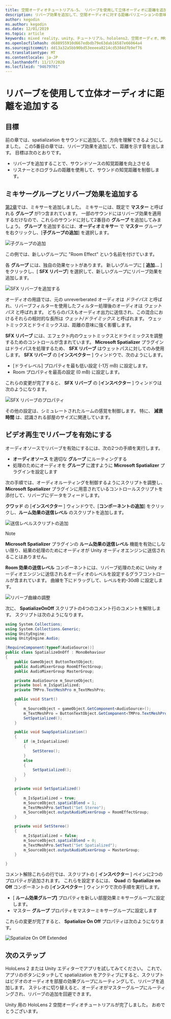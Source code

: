 ```yaml
---
title: 空間オーディオチュートリアル-5。 リバーブを使用して立体オーディオに距離を追加する
description: リバーブ効果を追加して、空間オーディオに対する距離バリエーションの意味を高めます。
author: kegodin
ms.author: kegodin
ms.date: 12/01/2019
ms.topic: article
keywords: mixed reality、unity、チュートリアル、hololens2、空間オーディオ、MRTK、mixed reality toolkit、UWP、Windows 10、HRTF、ヘッド関連の転送関数、リバーブ、Microsoft Spatializer、オーディオミキサー、SFX リバーブ
ms.openlocfilehash: d688955910d667edbdb79e63dab16587e66064a4
ms.sourcegitcommit: dd13a32a5bb90bd53eeeea8214cd5384d7b9ef76
ms.translationtype: MT
ms.contentlocale: ja-JP
ms.lasthandoff: 11/17/2020
ms.locfileid: "94679701"
---
```

# <a name="using-reverb-to-add-distance-to-spatial-audio"></a>リバーブを使用して立体オーディオに距離を追加する

## <a name="objectives"></a>目標
前の章では、spatialization をサウンドに追加して、方向を理解できるようにしました。 この5番目の章では、リバーブ効果を追加して、距離を示す音を出します。 目標は次のとおりです。
* リバーブを追加することで、サウンドソースの知覚距離を向上させる
* リスナーとホログラムの距離を使用して、サウンドの知覚距離を制御します。

## <a name="add-a-mixer-group-and-a-reverb-effect"></a>ミキサーグループとリバーブ効果を追加する
[第2章](unity-spatial-audio-ch2.md)では、ミキサーを追加しました。 ミキサーには、既定で **マスター** と呼ばれる **グループ** が1つ含まれています。 一部のサウンドにはリバーブ効果を適用するだけなので、これらのサウンドに対して2番目の **グループ** を追加してみましょう。 **グループ** を追加するには、**オーディオミキサー** で **マスター** グループを右クリックし、[**子グループの追加**] を選択します。

![子グループの追加](images/spatial-audio/add-child-group.png)

この例では、新しいグループに "Room Effect" という名前を付けています。

各 **グループ** には、独自の効果セットがあります。 新しいグループに [ **追加...** ] をクリックし、[ **SFX リバーブ**] を選択して、新しいグループにリバーブ効果を追加します。

![SFX リバーブを追加する](images/spatial-audio/add-sfx-reverb.png)

オーディオの用語では、元の unreverberated オーディオは _ドライパス_ と呼ばれ、リバーブフィルターを使用したフィルター処理後のオーディオは _ウェットパス_ と呼ばれます。 どちらのパスもオーディオ出力に送信され、この混合におけるそれらの相対的な長所は _ウェット/ドライミックス_ と呼ばれます。 ウェットミックスとドライミックスは、距離の意味に強く影響します。

**SFX リバーブ** には、エフェクト内のウェットミックスとドライミックスを調整するためのコントロールが含まれています。 **Microsoft Spatializer** プラグインはドライパスを処理するため、 **SFX リバーブ** はウェットパスに対してのみ使用します。 **SFX リバーブ** の [**インスペクター** ] ウィンドウで、次のようにします。
* [ドライレベル] プロパティを最も低い設定 (-1万 mB) に設定します。
* Room プロパティを最高の設定 (0 mB) に設定します。

これらの変更が完了すると、 **SFX リバーブ** の [**インスペクター** ] ウィンドウは次のようになります。

![SFX リバーブのプロパティ](images/spatial-audio/sfx-reverb-properties.png)

その他の設定は、シミュレートされたルームの感覚を制御します。 特に、 **減衰時間** は、認識される部屋のサイズに関連しています。 

## <a name="enable-reverb-on-the-video-playback"></a>ビデオ再生でリバーブを有効にする
オーディオソースでリバーブを有効にするには、次の2つの手順を実行します。
* **オーディオソース** を適切な **グループ** にルーティングする
* 処理のためにオーディオを **グループ** に渡すように **Microsoft Spatializer** プラグインを設定します

次の手順では、オーディオルーティングを制御するようにスクリプトを調整し、 **Microsoft Spatializer** プラグインに用意されているコントロールスクリプトを添付して、リバーブにデータをフィードします。

**クワッド** の [**インスペクター** ] ウィンドウで、[**コンポーネントの追加**] をクリックし、**ルーム効果の送信レベル** のスクリプトを追加します。

![送信レベルスクリプトの追加](images/spatial-audio/add-send-level-script.png)

> [!NOTE]
> **Microsoft Spatializer** プラグインの **ルーム効果の送信レベル** 機能を有効にしない限り、結果の処理のためにオーディオが Unity オーディオエンジンに送信されることはありません。

**Room 効果の送信レベル** コンポーネントには、リバーブ処理のために Unity オーディオエンジンに送信されるオーディオのレベルを設定するグラフコントロールが含まれています。 曲線を下にドラッグして、レベルを約-30dB に設定します。

![リバーブ曲線の調整](images/spatial-audio/adjust-reverb-curve.png)

次に、 **SpatializeOnOff** スクリプトの4つのコメント行のコメントを解除します。 スクリプトは次のようになります。
```c#
using System.Collections;
using System.Collections.Generic;
using UnityEngine;
using UnityEngine.Audio;

[RequireComponent(typeof(AudioSource))]
public class SpatializeOnOff : MonoBehaviour
{
    public GameObject ButtonTextObject;
    public AudioMixerGroup RoomEffectGroup;
    public AudioMixerGroup MasterGroup;

    private AudioSource m_SourceObject;
    private bool m_IsSpatialized;
    private TMPro.TextMeshPro m_TextMeshPro;

    public void Start()
    {
        m_SourceObject = gameObject.GetComponent<AudioSource>();
        m_TextMeshPro = ButtonTextObject.GetComponent<TMPro.TextMeshPro>();
        SetSpatialized();
    }

    public void SwapSpatialization()
    {
        if (m_IsSpatialized)
        {
            SetStereo();
        }
        else
        {
            SetSpatialized();
        }
    }

    private void SetSpatialized()
    {
        m_IsSpatialized = true;
        m_SourceObject.spatialBlend = 1;
        m_TextMeshPro.SetText("Set Stereo");
        m_SourceObject.outputAudioMixerGroup = RoomEffectGroup;
    }

    private void SetStereo()
    {
        m_IsSpatialized = false;
        m_SourceObject.spatialBlend = 0;
        m_TextMeshPro.SetText("Set Spatialized");
        m_SourceObject.outputAudioMixerGroup = MasterGroup;
    }

}
```

コメント解除これらの行では、スクリプトの [ **インスペクター** ] ペインに2つのプロパティが追加されます。 これらを設定するには、 **Quad** の **Spatialize on Off** コンポーネントの [**インスペクター** ] ウィンドウで次の手順を実行します。
* [ **ルーム効果グループ]** プロパティを新しい部屋効果ミキサーグループに設定します。
* マスター **グループ** プロパティをマスターミキサーグループに設定します

これらの変更が完了すると、 **Spatialize On Off** プロパティは次のようになります。

![Spatialize On Off Extended](images/spatial-audio/spatialize-on-off-extended.png)

## <a name="next-steps"></a>次のステップ

HoloLens 2 または Unity エディターでアプリを試してみてください。 これで、アプリのボタンにタッチして spatialization をアクティブにすると、スクリプトはビデオのオーディオを部屋の効果グループにルーティングして、リバーブを追加します。 ステレオに切り替えると、オーディオがマスターグループにルーティングされ、リバーブの追加を回避できます。

Unity 用の HoloLens 2 空間オーディオチュートリアルが完了しました。 おめでとうございます。


